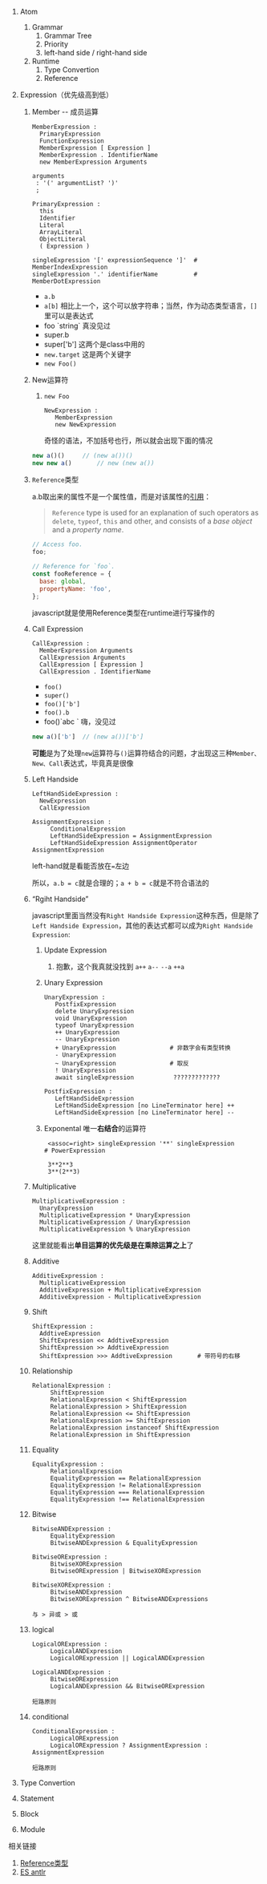 1. Atom

   1. Grammar
      1. Grammar Tree
      2. Priority
      3. left-hand side / right-hand side
   2. Runtime
      1. Type Convertion
      2. Reference

2. Expression（优先级高到低）

   1. Member -- 成员运算

      ```g4
      MemberExpression :
      	PrimaryExpression
      	FunctionExpression
      	MemberExpression [ Expression ]
      	MemberExpression . IdentifierName
      	new MemberExpression Arguments
      	
      arguments
       : '(' argumentList? ')'
       ;
      	
      PrimaryExpression :
      	this
      	Identifier
      	Literal
      	ArrayLiteral
      	ObjectLiteral
      	( Expression )
      	
      singleExpression '[' expressionSequence ']'  # MemberIndexExpression
      singleExpression '.' identifierName          # MemberDotExpression
      ```

      

      - `a.b`
      - `a[b]`   相比上一个，这个可以放字符串；当然，作为动态类型语言，`[]`里可以是表达式
      - foo \`string`           真没见过
      - super.b
      - super['b']          这两个是class中用的
      - `new.target`    这是两个关键字
      - `new Foo()`      

   2. New运算符

      1. `new Foo`	

         ```g4
         NewExpression :
         	MemberExpression
         	new NewExpression
         ```

         奇怪的语法，不加括号也行，所以就会出现下面的情况

      ```js
      new a()()		// (new a())()
      new new a()		// new (new a())
      ```

      

   3. `Reference`类型

      a.b取出来的属性不是一个属性值，而是对该属性的[引用](  http://dmitrysoshnikov.com/ecmascript/chapter-3-this/#-reference-type )：

      >  `Reference` type is used for an explanation of such operators as `delete`, `typeof`, `this` and other, and consists of a *base object* and a *property name*. 

      ```js
      // Access foo.
      foo;
       
      // Reference for `foo`.
      const fooReference = {
        base: global,
        propertyName: 'foo',
      };
      ```

      javascript就是使用Reference类型在runtime进行写操作的

   4. Call Expression

      ```g4
      CallExpression :
      	MemberExpression Arguments
      	CallExpression Arguments
      	CallExpression [ Expression ]
      	CallExpression . IdentifierName
      ```

      - `foo()`
      - `super()`
      - `foo()['b']`
      - `foo().b`
      - foo()\`abc \`          嗨，没见过

      ```js
      new a()['b']	// (new a())['b']
      ```

      **可能**是为了处理`new`运算符与`()`运算符结合的问题，才出现这三种`Member、New、Call`表达式，毕竟真是很像

   5. Left Handside

      ```g4
      LeftHandSideExpression :
      	NewExpression
      	CallExpression
      	
      AssignmentExpression :
           ConditionalExpression
           LeftHandSideExpression = AssignmentExpression
           LeftHandSideExpression AssignmentOperator AssignmentExpression
      ```

      left-hand就是看能否放在`=`左边

      所以，`a.b = c`就是合理的；`a + b = c`就是不符合语法的

   6. “Rgiht Handside”

      javascript里面当然没有`Right Handside Expression`这种东西，但是除了`Left Handside Expression`，其他的表达式都可以成为`Right Handside Expression`:

      1. Update Expression

         1. 抱歉，这个我真就没找到 `a++` `a--` `--a` `++a`

      2. Unary Expression

         ```g4
         UnaryExpression :
         	PostfixExpression
         	delete UnaryExpression
         	void UnaryExpression
         	typeof UnaryExpression
         	++ UnaryExpression
         	-- UnaryExpression
         	+ UnaryExpression				# 非数字会有类型转换
         	- UnaryExpression
         	~ UnaryExpression				# 取反
         	! UnaryExpression
         	await singleExpression           ?????????????
         	
         PostfixExpression :
         	LeftHandSideExpression
         	LeftHandSideExpression [no LineTerminator here] ++
         	LeftHandSideExpression [no LineTerminator here] --
         ```

         

      3. Exponental 唯一**右结合**的运算符

         ```g4
          <assoc=right> singleExpression '**' singleExpression                  # PowerExpression
          
          3**2**3
          3**(2**3)
         ```

         

   7. Multiplicative

      ```g4
      MultiplicativeExpression :
      	UnaryExpression
      	MultiplicativeExpression * UnaryExpression
      	MultiplicativeExpression / UnaryExpression
      	MultiplicativeExpression % UnaryExpression
      ```

      这里就能看出**单目运算的优先级是在乘除运算之上**了

   8. Additive

      ```g4
      AdditiveExpression :
      	MultiplicativeExpression
      	AdditiveExpression + MultiplicativeExpression
      	AdditiveExpression - MultiplicativeExpression
      ```

   9. Shift

      ```g4
      ShiftExpression :
      	AddtiveExpression
      	ShiftExpression << AddtiveExpression
      	ShiftExpression >> AddtiveExpression
      	ShiftExpression >>> AddtiveExpression		# 带符号的右移
      ```

   10. Relationship

       ```g4
       RelationalExpression :
            ShiftExpression
            RelationalExpression < ShiftExpression
            RelationalExpression > ShiftExpression
            RelationalExpression <= ShiftExpression
            RelationalExpression >= ShiftExpression
            RelationalExpression instanceof ShiftExpression 
            RelationalExpression in ShiftExpression
       ```

   11. Equality

       ```g4
       EqualityExpression :
            RelationalExpression
            EqualityExpression == RelationalExpression
            EqualityExpression != RelationalExpression
            EqualityExpression === RelationalExpression
            EqualityExpression !== RelationalExpression
       ```

       

   12. Bitwise

       ```g4
       BitwiseANDExpression :
            EqualityExpression
            BitwiseANDExpression & EqualityExpression
            
       BitwiseORExpression :
            BitwiseXORExpression
            BitwiseORExpression | BitwiseXORExpression
       
       BitwiseXORExpression :
            BitwiseANDExpression
            BitwiseXORExpression ^ BitwiseANDExpressions
            
       与 > 异或 > 或
       ```

       

   13. logical

       ```g4
       LogicalORExpression :
            LogicalANDExpression
            LogicalORExpression || LogicalANDExpression
       
       LogicalANDExpression :
            BitwiseORExpression
            LogicalANDExpression && BitwiseORExpression
            
       短路原则
       ```

       

   14. conditional

       ```g4
       ConditionalExpression :
            LogicalORExpression
            LogicalORExpression ? AssignmentExpression : AssignmentExpression
            
       短路原则
       ```

3. Type Convertion

4. Statement

5. Block

6. Module





相关链接

1. [Reference类型]( http://dmitrysoshnikov.com/ecmascript/chapter-3-this/#-reference-type )
2. [ES antlr]( https://github.com/antlr/grammars-v4/blob/master/javascript/ecmascript/JavaScript/ECMAScript.g4 )